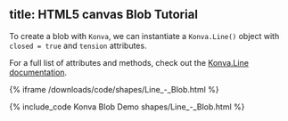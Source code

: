 title: HTML5 canvas Blob Tutorial
---

To create a blob with `Konva`, we can instantiate a `Konva.Line()` object with `closed = true` and `tension` attributes.

For a full list of attributes and methods, check out the [Konva.Line documentation](https://konvajs.github.io/api/Konva.Line.html).

{% iframe /downloads/code/shapes/Line_-_Blob.html %}

{% include_code Konva Blob Demo shapes/Line_-_Blob.html %}
